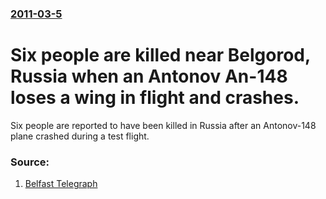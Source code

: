 ### [2011-03-5](/news/2011/03/5/index.md)

# Six people are killed near Belgorod, Russia when an Antonov An-148 loses a wing in flight and crashes. 

Six people are reported to have been killed in Russia after an Antonov-148 plane crashed during a test flight.


### Source:

1. [Belfast Telegraph](http://www.belfasttelegraph.co.uk/news/world-news/six-killed-in-russian-test-flight-15104766.html?r=RSS)
